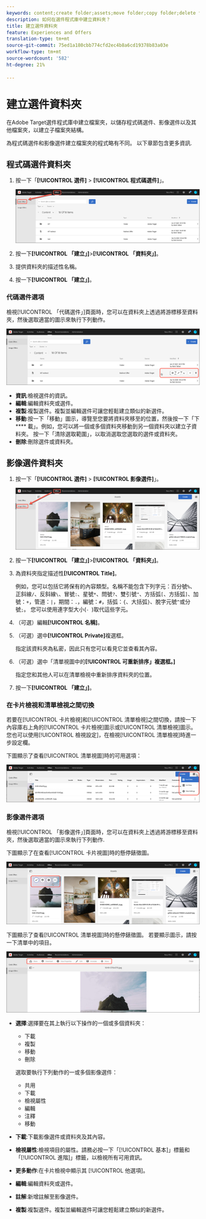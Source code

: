 ```yaml
---
keywords: content;create folder;assets;move folder;copy folder;delete folder;download folder;folder
description: 如何在選件程式庫中建立資料夾？
title: 建立選件資料夾
feature: Experiences and Offers
translation-type: tm+mt
source-git-commit: 75ed1a180cbb774cfd2ec4b8a6cd19378b83a03e
workflow-type: tm+mt
source-wordcount: '582'
ht-degree: 21%

---
```



# 建立選件資料夾

在Adobe Target選件程式庫中建立檔案夾，以儲存程式碼選件、影像選件以及其他檔案夾，以建立子檔案夾結構。

為程式碼選件和影像選件建立檔案夾的程式略有不同。 以下章節包含更多資訊.

## 程式碼選件資料夾

1. 按一下「**[!UICONTROL 選件]** > **[!UICONTROL 程式碼選件]**」。

   ![代碼選件標籤](/help/c-experiences/c-manage-content/assets/code-offers-tab.png)

1. 按一下&#x200B;**[!UICONTROL 「建立」]**>**[!UICONTROL 「資料夾」]**。

1. 提供資料夾的描述性名稱。

1. 按一下&#x200B;**[!UICONTROL 「建立」]**。

### 代碼選件選項

檢視[!UICONTROL 「代碼選件」]頁面時，您可以在資料夾上透過將游標移至資料夾，然後選取適當的圖示來執行下列動作。

![「程式碼選件」標籤上的暫留圖示](/help/c-experiences/c-manage-content/assets/code-offers-hover-icons.png)

* **資訊**:檢視選件的資訊。
* **編輯**:編輯資料夾或選件。
* **複製**:複製選件。複製並編輯選件可讓您輕鬆建立類似的新選件。
* **移動**:按一下「移動」圖示，導覽至您要將資料夾移至的位置，然後按一下「下 **** 載」。例如，您可以將一個或多個資料夾移動到另一個資料夾以建立子資料夾。 按一下「清除選取範圍」，以取消選取您選取的選件或資料夾。
* **刪除**:刪除選件或資料夾。

## 影像選件資料夾

1. 按一下「**[!UICONTROL 選件]** > **[!UICONTROL 影像選件]**」。

   ![影像選件標籤](/help/c-experiences/c-manage-content/assets/image-offers-tab.png)

1. 按一下&#x200B;**[!UICONTROL 「建立」]**>**[!UICONTROL 「資料夾」]**。
1. 為資料夾指定描述性&#x200B;**[!UICONTROL Title]**。

   例如，您可以包括它將保有的內容類型。名稱不能包含下列字元：百分號`%`、正斜線`/`、反斜線`\`、冒號`:`、星號`*`、問號`?`、雙引號`"`、方括弧`[`、方括弧`]`、加號：`+`，管道：`|`，期間：`.`，編號：`#`，括弧：`{`、大括弧`}`、脫字元號`^`或分號`;`。 您可以使用連字型大小(`- `)取代這些字元。

1. （可選）編輯&#x200B;**[!UICONTROL 名稱]**。
1. （可選）選中&#x200B;**[!UICONTROL Private]**&#x200B;複選框。

   指定該資料夾為私密，因此只有您可以看見它並查看其內容。

1. （可選）選中「清單視圖中的&#x200B;**[!UICONTROL 可重新排序」複選框。]**

   指定您和其他人可以在清單檢視中重新排序資料夾的位置。

1. 按一下&#x200B;**[!UICONTROL 「建立」]**。

### 在卡片檢視和清單檢視之間切換

若要在[!UICONTROL 卡片檢視]和[!UICONTROL 清單檢視]之間切換，請按一下內容庫右上角的[!UICONTROL 卡片檢視]圖示或[!UICONTROL 清單檢視]圖示。 您也可以使用[!UICONTROL 檢視設定]，在檢視[!UICONTROL 清單檢視]時進一步設定欄。

下圖顯示了查看[!UICONTROL 清單視圖]時的可用選項：

![清單檢視選項](/help/c-experiences/c-manage-content/assets/view-settings-options.png)

### 影像選件選項

檢視[!UICONTROL 「影像選件」]頁面時，您可以在資料夾上透過將游標移至資料夾，然後選取適當的圖示來執行下列動作.

下圖顯示了在查看[!UICONTROL 卡片視圖]時的懸停錶徵圖。

![在「卡片檢視」中時，將滑鼠暫留在「影像選件」標籤上的圖示](/help/c-experiences/c-manage-content/assets/image-offers-hover-icons.png)

下圖顯示了查看[!UICONTROL 清單視圖]時的懸停錶徵圖。 若要顯示圖示，請按一下清單中的項目。

![在「清單檢視」中時，「影像選件」標籤上的暫留圖示](/help/c-experiences/c-manage-content/assets/list-view-hover.png)

* **選擇**:選擇要在其上執行以下操作的一個或多個資料夾：

   * 下載
   * 複製
   * 移動
   * 刪除

   選取要執行下列動作的一或多個影像選件：

   * 共用
   * 下載
   * 檢視屬性
   * 編輯
   * 注釋
   * 移動


* **下載**:下載影像選件或資料夾及其內容。
* **檢視屬性**:檢視項目的屬性。請務必按一下「[!UICONTROL 基本]」標籤和「[!UICONTROL 進階]」標籤，以檢視所有可用資訊。
* **更多動作**:在卡片檢視中顯示其 [!UICONTROL 他選項]。
* **編輯**:編輯資料夾或選件。
* **註解**:新增註解至影像選件。
* **複製**:複製選件。複製並編輯選件可讓您輕鬆建立類似的新選件。
